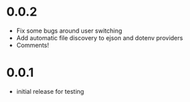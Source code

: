 # 0.0.2

* Fix some bugs around user switching
* Add automatic file discovery to ejson and dotenv providers
* Comments!

# 0.0.1

* initial release for testing